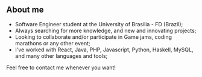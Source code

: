 ## About me

- Software Engineer student at the University of Brasilia - FD (Brazil);
- Always searching for more knowledge, and new and innovating projects;
- Looking to collaborate and/or participate in Game jams, coding marathons or any other event;
- I've worked with React, Java, PHP, Javascript, Python, Haskell, MySQL, and many other languages and tools;

Feel free to contact me whenever you want!
